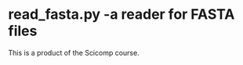 read_fasta.py -a reader for FASTA files
=============================================

This is a product of the Scicomp course.

